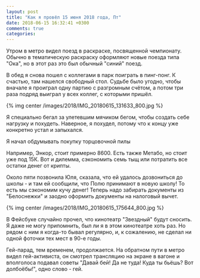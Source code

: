```yaml
---
layout: post
title: "Как я провёл 15 июня 2018 года, Пт"
date: 2018-06-15 16:32:41 +0300
comments: true
categories: 
---
```


Утром в метро видел поезд в раскраске, посвященной чемпионату. Обычно в тематическую раскраску оформляют новые поезда типа "Ока", но в этот раз это был обычный "синий" поезд.

В обед я снова пошел с коллегами в парк поиграть в пинг-понг. К счастью, там нашелся свободный стол. Судьбе было угодно, чтобы вначале я проиграл одну партию с разгромным счётом, а потом три раза подряд выиграл у всех коллег, с которыми пришёл. 


{% img center /images/2018/IMG_20180615_131633_800.jpg %}

Я специально бегал за улетевшим мячиком бегом, чтобы создать себе нагрузку и похудеть. Наверное, я похудел, потому что к концу уже конкретно устал и запыхался.


Я начал обдумывать покупку торцовочной пилы

Например, Энкор, стоит примерно 8600. Есть также Метабо, но стоит уже под 15К. Вот и дилемма, сэкономить семь тыщ или потратить все остатки денег от крипты.

Около пяти позвонила Юля, сказала, что ей удалось дозвониться до школы - и там ей сообщили, что Полю принимают в новую школу! То есть мы сэкономим кучу денег! Теперь надо забирать документы из "Белоснежки" и заодно оформить документы на налоговый вычет.


{% img center /images/2018/IMG_20180615_175644_800.jpg %}


В Фейсбуке случайно прочел, что кинотеатр "Звездный" будут сносить. Я даже не могу припомнить, был ли я в этом кинотеатре хоть раз. Но рядом с ним я когда-то бывал регулярно, и, к сожалению, не сделал ни одной фоточки тех мест в 90-е годы.


Гей-парад, тем временем, продолжается. На обратном пути в метро видел гей-активиста, он смотрел трансляцию на экране в вагоне и вполголоса подавал советы "Давай бей! Да не туда! Куда ты бьёшь? Вот долбоёбы!", одно слово - гей.